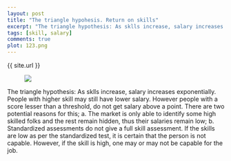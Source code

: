```yaml
---
layout: post
title: "The triangle hypohesis. Return on skills"
excerpt: "The triangle hypothesis: As sklls increase, salary increases exponentially. People with higher skill may still have lower salary. However people with a score lesser than a threshold, do not get salary above a point"
tags: [skill, salary]
comments: true
plot: 123.png
---
```


{{ site.url }}
<figure>
    <img src="http://harshnisar.github.io/insights_gamma/images/123.png">
</figure>

The triangle hypothesis: As sklls increase, salary increases exponentially. People with higher skill may still have lower salary. However people with a score lesser than a threshold, do not get salary above a point. There are two potential reasons for this; a. The market is only able to identify some high skilled folks and the rest remain hidden, thus their salaries remain low; b. Standardized assessments do not give a full skill assessment. If the skills are low as per the standardized test, it is certain that the person is not capable. However, if the skill is high, one may or may not be capable for the job.
